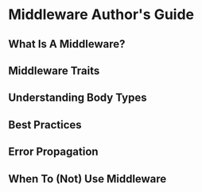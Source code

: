 # Middleware Author's Guide

## What Is A Middleware?

## Middleware Traits

## Understanding Body Types

## Best Practices

## Error Propagation

## When To (Not) Use Middleware

